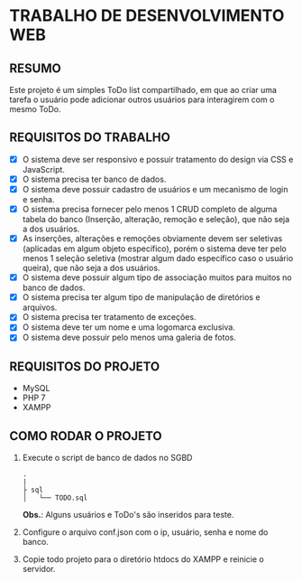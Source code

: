 # TRABALHO DE DESENVOLVIMENTO WEB

## RESUMO

Este projeto é um simples ToDo list compartilhado, em que ao criar uma tarefa o usuário pode adicionar outros usuários para interagirem com o mesmo ToDo.

## REQUISITOS DO TRABALHO

- [x] O sistema deve ser responsivo e possuir tratamento do design via CSS e JavaScript.
- [x] O sistema precisa ter banco de dados.
- [x] O sistema deve possuir cadastro de usuários e um mecanismo de login e senha.
- [x] O sistema precisa fornecer pelo menos 1 CRUD completo de alguma tabela do banco (Inserção, alteração, remoção e seleção), que não seja a dos usuários.
- [x] As inserções, alterações e remoções obviamente devem ser seletivas (aplicadas em algum objeto específico), porém o sistema deve ter pelo menos 1 seleção seletiva (mostrar algum dado específico caso o usuário queira), que não seja a dos usuários.
- [x] O sistema deve possuir algum tipo de associação muitos para muitos no banco de dados.
- [x] O sistema precisa ter algum tipo de manipulação de diretórios e arquivos.
- [x] O sistema precisa ter tratamento de exceções.
- [x] O sistema deve ter um nome e uma logomarca exclusiva.
- [x] O sistema deve possuir pelo menos uma galeria de fotos.

## REQUISITOS DO PROJETO

- MySQL
- PHP 7
- XAMPP

## COMO RODAR O PROJETO

1. Execute o script de banco de dados no SGBD
    ```
    .
    |
    ├ sql
    │   └── TODO.sql
    ```
    **Obs.**: Alguns usuários e ToDo's são inseridos para teste.
2. Configure o arquivo conf.json com o ip, usuário, senha e nome do banco.

3. Copie todo projeto para o diretório htdocs do XAMPP e reinicie o servidor.
